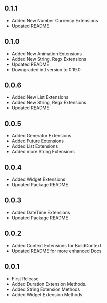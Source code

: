 ## 0.1.1
* Added New Number Currency Extensions
* Updated README

## 0.1.0
* Added New Animation Extensions
* Added New String, Regx Extensions
* Updated README
* Downgraded intl version to 0.19.0

## 0.0.6
* Added New List Extensions
* Added New String, Regx Extensions
* Updated README

## 0.0.5
* Added Generator Extensions
* Added Future Extensions
* Added List Extensions
* Added more String Extensions

## 0.0.4
* Added Widget Extensions
* Updated Package README

## 0.0.3
* Added DateTime Extensions
* Updated Package README

## 0.0.2

* Added Context Extensions for BuildContext
* Updated README for more enhanced Docs

## 0.0.1

* First Release
* Added Duration Extension Methods.
* Added String Extension Methods
* Added Widget Extension Methods
